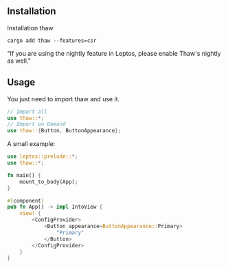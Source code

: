 ## Installation

Installation thaw

```shell
cargo add thaw --features=csr
```

<MessageBar intent=MessageBarIntent::Warning>
    <MessageBarBody>
        "If you are using the nightly feature in Leptos, please enable Thaw's nightly as well."
    </MessageBarBody>
</MessageBar>

## Usage

You just need to import thaw and use it.

```rust
// Import all
use thaw::*;
// Import on Demand
use thaw::{Button, ButtonAppearance};
```

A small example:

```rust
use leptos::prelude::*;
use thaw::*;

fn main() {
    mount_to_body(App);
}

#[component]
pub fn App() -> impl IntoView {
    view! {
        <ConfigProvider>
            <Button appearance=ButtonAppearance::Primary>
                "Primary"
            </Button>
        </ConfigProvider>
    }
}
```